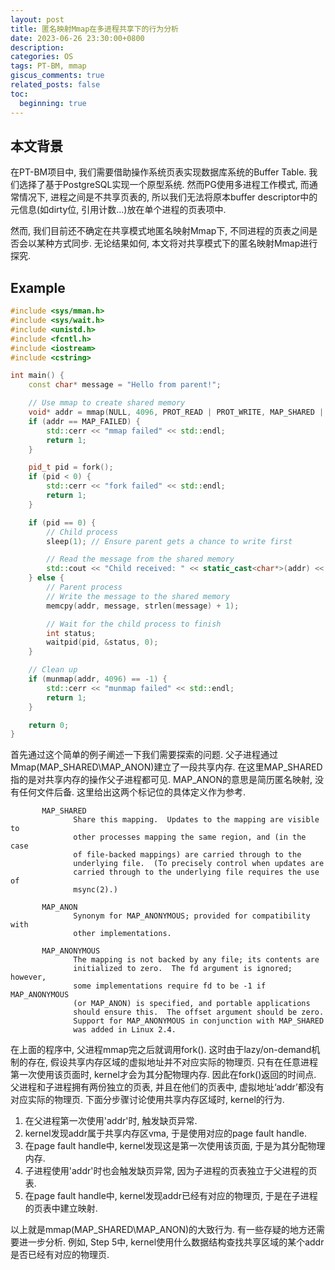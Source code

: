 ```yaml
---
layout: post
title: 匿名映射Mmap在多进程共享下的行为分析
date: 2023-06-26 23:30:00+0800
description:
categories: OS
tags: PT-BM, mmap
giscus_comments: true
related_posts: false
toc:
  beginning: true
---
```



## 本文背景
在PT-BM项目中, 我们需要借助操作系统页表实现数据库系统的Buffer Table. 我们选择了基于PostgreSQL实现一个原型系统. 然而PG使用多进程工作模式, 而通常情况下, 进程之间是不共享页表的, 所以我们无法将原本buffer descriptor中的元信息(如dirty位, 引用计数...)放在单个进程的页表项中.

然而, 我们目前还不确定在共享模式地匿名映射Mmap下, 不同进程的页表之间是否会以某种方式同步. 无论结果如何, 本文将对共享模式下的匿名映射Mmap进行探究.

## Example
```C++
#include <sys/mman.h>
#include <sys/wait.h>
#include <unistd.h>
#include <fcntl.h> 
#include <iostream>
#include <cstring>

int main() {
    const char* message = "Hello from parent!";

    // Use mmap to create shared memory
    void* addr = mmap(NULL, 4096, PROT_READ | PROT_WRITE, MAP_SHARED | MAP_ANON, -1, 0);
    if (addr == MAP_FAILED) {
        std::cerr << "mmap failed" << std::endl;
        return 1;
    }

    pid_t pid = fork();
    if (pid < 0) {
        std::cerr << "fork failed" << std::endl;
        return 1;
    }

    if (pid == 0) {
        // Child process
        sleep(1); // Ensure parent gets a chance to write first

        // Read the message from the shared memory
        std::cout << "Child received: " << static_cast<char*>(addr) << std::endl;
    } else {
        // Parent process
        // Write the message to the shared memory
        memcpy(addr, message, strlen(message) + 1);

        // Wait for the child process to finish
        int status;
        waitpid(pid, &status, 0);
    }

    // Clean up
    if (munmap(addr, 4096) == -1) {
        std::cerr << "munmap failed" << std::endl;
        return 1;
    }

    return 0;
}

```

首先通过这个简单的例子阐述一下我们需要探索的问题. 父子进程通过Mmap(MAP_SHARED\MAP_ANON)建立了一段共享内存. 在这里MAP_SHARED指的是对共享内存的操作父子进程都可见. MAP_ANON的意思是简历匿名映射, 没有任何文件后备. 这里给出这两个标记位的具体定义作为参考.

```
       MAP_SHARED
              Share this mapping.  Updates to the mapping are visible to
              other processes mapping the same region, and (in the case
              of file-backed mappings) are carried through to the
              underlying file.  (To precisely control when updates are
              carried through to the underlying file requires the use of
              msync(2).)

       MAP_ANON
              Synonym for MAP_ANONYMOUS; provided for compatibility with
              other implementations.

       MAP_ANONYMOUS
              The mapping is not backed by any file; its contents are
              initialized to zero.  The fd argument is ignored; however,
              some implementations require fd to be -1 if MAP_ANONYMOUS
              (or MAP_ANON) is specified, and portable applications
              should ensure this.  The offset argument should be zero.
              Support for MAP_ANONYMOUS in conjunction with MAP_SHARED
              was added in Linux 2.4.
```

在上面的程序中, 父进程mmap完之后就调用fork(). 这时由于lazy/on-demand机制的存在, 假设共享内存区域的虚拟地址并不对应实际的物理页. 只有在任意进程第一次使用该页面时, kernel才会为其分配物理内存. 因此在fork()返回的时间点. 父进程和子进程拥有两份独立的页表, 并且在他们的页表中, 虚拟地址‘addr’都没有对应实际的物理页. 下面分步骤讨论使用共享内存区域时, kernel的行为.
1. 在父进程第一次使用'addr'时, 触发缺页异常.
2. kernel发现addr属于共享内存区vma, 于是使用对应的page fault handle. 
3. 在page fault handle中, kernel发现这是第一次使用该页面, 于是为其分配物理内存.
4. 子进程使用'addr'时也会触发缺页异常, 因为子进程的页表独立于父进程的页表.
5. 在page fault handle中, kernel发现addr已经有对应的物理页, 于是在子进程的页表中建立映射.

以上就是mmap(MAP_SHARED\MAP_ANON)的大致行为. 有一些存疑的地方还需要进一步分析. 例如, Step 5中, kernel使用什么数据结构查找共享区域的某个addr是否已经有对应的物理页.
